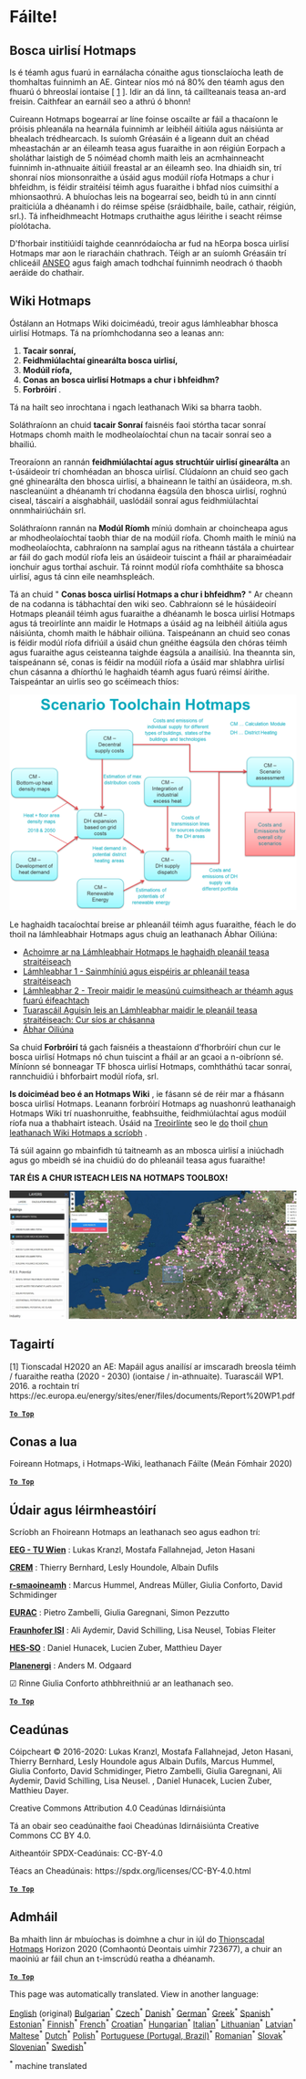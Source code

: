 <h1><a class="anchor" id="welcome!" href="#welcome!"><i class="fa fa-link"></i></a>Fáilte!</h1><h2><a class="anchor" id="hotmaps-toolbox" href="#hotmaps-toolbox"><i class="fa fa-link"></i></a> Bosca uirlisí Hotmaps</h2><p> Is é téamh agus fuarú in earnálacha cónaithe agus tionsclaíocha leath de thomhaltas fuinnimh an AE. Gintear níos mó ná 80% den téamh agus den fhuarú ó bhreoslaí iontaise [ <a href="#references">1</a> ]. Idir an dá linn, tá caillteanais teasa an-ard freisin. Caithfear an earnáil seo a athrú ó bhonn!</p><p> Cuireann Hotmaps bogearraí ar líne foinse oscailte ar fáil a thacaíonn le próisis phleanála na hearnála fuinnimh ar leibhéil áitiúla agus náisiúnta ar bhealach trédhearcach. Is suíomh Gréasáin é a ligeann duit an chéad mheastachán ar an éileamh teasa agus fuaraithe in aon réigiún Eorpach a sholáthar laistigh de 5 nóiméad chomh maith leis an acmhainneacht fuinnimh in-athnuaite áitiúil freastal ar an éileamh seo. Ina dhiaidh sin, trí shonraí níos mionsonraithe a úsáid agus modúil ríofa Hotmaps a chur i bhfeidhm, is féidir straitéisí téimh agus fuaraithe i bhfad níos cuimsithí a mhionsaothrú. A bhuíochas leis na bogearraí seo, beidh tú in ann cinntí praiticiúla a dhéanamh i do réimse spéise (sráidbhaile, baile, cathair, réigiún, srl.). Tá infheidhmeacht Hotmaps cruthaithe agus léirithe i seacht réimse píolótacha.</p><p> D&#39;fhorbair institiúidí taighde ceannródaíocha ar fud na hEorpa bosca uirlisí Hotmaps mar aon le riaracháin chathrach. Téigh ar an suíomh Gréasáin trí chliceáil <a href="https://www.hotmaps.eu/map">ANSEO</a> agus faigh amach todhchaí fuinnimh neodrach ó thaobh aeráide do chathair.</p><h2><a class="anchor" id="hotmaps-wiki" href="#hotmaps-wiki"><i class="fa fa-link"></i></a> Wiki Hotmaps</h2><p> Óstálann an Hotmaps Wiki doiciméadú, treoir agus lámhleabhar bhosca uirlisí Hotmaps. Tá na príomhchodanna seo a leanas ann:</p><ol><li> <strong>Tacair sonraí,</strong></li><li> <strong>Feidhmiúlachtaí ginearálta bosca uirlisí,</strong></li><li> <strong>Modúil ríofa,</strong></li><li> <strong>Conas an bosca uirlisí Hotmaps a chur i bhfeidhm?</strong></li><li> <strong>Forbróirí</strong> .</li></ol><p> Tá na hailt seo inrochtana i ngach leathanach Wiki sa bharra taobh.</p><p> Soláthraíonn an chuid <strong>tacair Sonraí</strong> faisnéis faoi stórtha tacar sonraí Hotmaps chomh maith le modheolaíochtaí chun na tacair sonraí seo a bhailiú.</p><p> Treoraíonn an rannán <strong>feidhmiúlachtaí agus struchtúir uirlisí ginearálta</strong> an t-úsáideoir trí chomhéadan an bhosca uirlisí. Clúdaíonn an chuid seo gach gné ghinearálta den bhosca uirlisí, a bhaineann le taithí an úsáideora, m.sh. nascleanúint a dhéanamh trí chodanna éagsúla den bhosca uirlisí, roghnú ciseal, táscairí a aisghabháil, uaslódáil sonraí agus feidhmiúlachtaí onnmhairiúcháin srl.</p><p> Soláthraíonn rannán na <strong>Modúl Ríomh</strong> míniú domhain ar choincheapa agus ar mhodheolaíochtaí taobh thiar de na modúil ríofa. Chomh maith le míniú na modheolaíochta, cabhraíonn na samplaí agus na ritheann tástála a chuirtear ar fáil do gach modúl ríofa leis an úsáideoir tuiscint a fháil ar pharaiméadair ionchuir agus torthaí aschuir. Tá roinnt modúl ríofa comhtháite sa bhosca uirlisí, agus tá cinn eile neamhspleách.</p><p> Tá an chuid &quot; <strong>Conas bosca uirlisí Hotmaps a chur i bhfeidhm?</strong> &quot; Ar cheann de na codanna is tábhachtaí den wiki seo. Cabhraíonn sé le húsáideoirí Hotmaps pleanáil téimh agus fuaraithe a dhéanamh le bosca uirlisí Hotmaps agus tá treoirlínte ann maidir le Hotmaps a úsáid ag na leibhéil áitiúla agus náisiúnta, chomh maith le hábhair oiliúna. Taispeánann an chuid seo conas is féidir modúl ríofa difriúil a úsáid chun gnéithe éagsúla den chóras téimh agus fuaraithe agus ceisteanna taighde éagsúla a anailísiú. Ina theannta sin, taispeánann sé, conas is féidir na modúil ríofa a úsáid mar shlabhra uirlisí chun cásanna a dhíorthú le haghaidh téamh agus fuarú réimsí áirithe. Taispeántar an uirlis seo go scéimeach thíos:</p><p align="center"><img alt="líníocht" src="../images/Hotmaps_toolchain_2019-05-09.png" width="550"/></p><p> Le haghaidh tacaíochtaí breise ar phleanáil téimh agus fuaraithe, féach le do thoil na lámhleabhair Hotmaps agus chuig an leathanach Ábhar Oiliúna:</p><ul><li> <a href="https://www.hotmaps-project.eu/wp-content/uploads/2019/04/Summary-Hotmaps-Handbook.pdf">Achoimre ar na Lámhleabhair Hotmaps le haghaidh pleanáil teasa straitéiseach</a></li><li> <a href="https://vbn.aau.dk/da/publications/definition-amp-experiences-of-strategic-heat-planning">Lámhleabhar 1 - Sainmhíniú agus eispéiris ar phleanáil teasa straitéiseach</a></li><li> <a href="https://vbn.aau.dk/da/publications/guidance-for-the-comprehensive-assessment-of-efficient-heating-an">Lámhleabhar 2 - Treoir maidir le measúnú cuimsitheach ar théamh agus fuarú éifeachtach</a></li><li> <a href="https://vbn.aau.dk/da/publications/appendix-report-to-the-hotmaps-handbook-for-strategic-heat-planni">Tuarascáil Aguisín leis an Lámhleabhar maidir le pleanáil teasa straitéiseach: Cur síos ar chásanna</a></li><li> <a href="https://wiki.hotmaps.hevs.ch/Training-Material">Ábhar Oiliúna</a></li></ul><p> Sa chuid <strong>Forbróirí</strong> tá gach faisnéis a theastaíonn d’fhorbróirí chun cur le bosca uirlisí Hotmaps nó chun tuiscint a fháil ar an gcaoi a n-oibríonn sé. Míníonn sé bonneagar TF bhosca uirlisí Hotmaps, comhtháthú tacar sonraí, rannchuidiú i bhforbairt modúl ríofa, srl.</p><p> <strong>Is doiciméad beo é an Hotmaps Wiki</strong> , ie fásann sé de réir mar a fhásann bosca uirlisí Hotmaps. Leanann forbróirí Hotmaps ag nuashonrú leathanaigh Hotmaps Wiki trí nuashonruithe, feabhsuithe, feidhmiúlachtaí agus modúil ríofa nua a thabhairt isteach. Úsáid na <a href="Guidelines-for-writing-a-Hotmaps-Wiki-page">Treoirlínte</a> seo le <a href="Guidelines-for-writing-a-Hotmaps-Wiki-page">do</a> thoil <a href="Guidelines-for-writing-a-Hotmaps-Wiki-page">chun leathanach Wiki Hotmaps a scríobh</a> .</p><p> Tá súil againn go mbainfidh tú taitneamh as an mbosca uirlisí a iniúchadh agus go mbeidh sé ina chuidiú do do phleanáil teasa agus fuaraithe!</p><p> <strong>TAR ÉIS A CHUR ISTEACH LEIS NA HOTMAPS TOOLBOX!</strong></p><img alt="" src="../images/Hotmaps_test.JPG"/><h2><a class="anchor" id="references" href="#references"><i class="fa fa-link"></i></a> Tagairtí</h2><p> [1] Tionscadal H2020 an AE: Mapáil agus anailísí ar imscaradh breosla téimh / fuaraithe reatha (2020 - 2030) (iontaise / in-athnuaite). Tuarascáil WP1. 2016. a rochtain trí https://ec.europa.eu/energy/sites/ener/files/documents/Report%20WP1.pdf</p><p><ins> <code><strong><a href="#hotmaps-toolbox">To Top</a></strong></code></ins></p><h2><a class="anchor" id="how-to-cite" href="#how-to-cite"><i class="fa fa-link"></i></a> Conas a lua</h2><p> Foireann Hotmaps, i Hotmaps-Wiki, leathanach Fáilte (Meán Fómhair 2020)</p><p><ins> <code><strong><a href="#hotmaps-toolbox">To Top</a></strong></code></ins></p><h2><a class="anchor" id="authors-and-reviewers" href="#authors-and-reviewers"><i class="fa fa-link"></i></a> Údair agus léirmheastóirí</h2><p> Scríobh an Fhoireann Hotmaps an leathanach seo agus eadhon trí:</p><p> <strong><a href="https://eeg.tuwien.ac.at/">EEG - TU Wien</a></strong> : Lukas Kranzl, Mostafa Fallahnejad, Jeton Hasani</p><p> <strong><a href="https://www.crem.ch/">CREM</a></strong> : Thierry Bernhard, Lesly Houndole, Albain Dufils</p><p> <strong><a href="https://e-think.ac.at">r-smaoineamh</a></strong> : Marcus Hummel, Andreas Müller, Giulia Conforto, David Schmidinger</p><p> <strong><a href="http://www.eurac.edu">EURAC</a></strong> : Pietro Zambelli, Giulia Garegnani, Simon Pezzutto</p><p> <strong><a href="https://isi.fraunhofer.de/">Fraunhofer ISI</a></strong> : Ali Aydemir, David Schilling, Lisa Neusel, Tobias Fleiter</p><p> <strong><a href="https://www.hevs.ch">HES-SO</a></strong> : Daniel Hunacek, Lucien Zuber, Matthieu Dayer</p><p> <strong><a href="https://planenergi.dk/">Planenergi</a></strong> : Anders M. Odgaard</p><p> ☑ Rinne Giulia Conforto athbhreithniú ar an leathanach seo.</p><p> <a href="#table-of-contents"><strong><code>To Top</code></strong></a></p><h2><a class="anchor" id="license" href="#license"><i class="fa fa-link"></i></a> Ceadúnas</h2><p> Cóipcheart © 2016-2020: Lukas Kranzl, Mostafa Fallahnejad, Jeton Hasani, Thierry Bernhard, Lesly Houndole agus Albain Dufils, Marcus Hummel, Giulia Conforto, David Schmidinger, Pietro Zambelli, Giulia Garegnani, Ali Aydemir, David Schilling, Lisa Neusel. , Daniel Hunacek, Lucien Zuber, Matthieu Dayer.</p><p> Creative Commons Attribution 4.0 Ceadúnas Idirnáisiúnta</p><p> Tá an obair seo ceadúnaithe faoi Cheadúnas Idirnáisiúnta Creative Commons CC BY 4.0.</p><p> Aitheantóir SPDX-Ceadúnais: CC-BY-4.0</p><p> Téacs an Cheadúnais: https://spdx.org/licenses/CC-BY-4.0.html</p><p><ins> <code><strong><a href="#hotmaps-toolbox">To Top</a></strong></code></ins></p><h2><a class="anchor" id="acknowledgement" href="#acknowledgement"><i class="fa fa-link"></i></a> Admháil</h2><p> Ba mhaith linn ár mbuíochas is doimhne a chur in iúl do <a href="https://www.hotmaps-project.eu">Thionscadal Hotmaps</a> Horizon 2020 (Comhaontú Deontais uimhir 723677), a chuir an maoiniú ar fáil chun an t-imscrúdú reatha a dhéanamh.</p><p><ins> <code><strong><a href="#hotmaps-toolbox">To Top</a></strong></code></ins></p>
<!--- THIS IS A SUPER UNIQUE IDENTIFIER -->

This page was automatically translated. View in another language:

[English](../en/Home) (original) [Bulgarian](../bg/Home)<sup>\*</sup> [Czech](../cs/Home)<sup>\*</sup> [Danish](../da/Home)<sup>\*</sup> [German](../de/Home)<sup>\*</sup> [Greek](../el/Home)<sup>\*</sup> [Spanish](../es/Home)<sup>\*</sup> [Estonian](../et/Home)<sup>\*</sup> [Finnish](../fi/Home)<sup>\*</sup> [French](../fr/Home)<sup>\*</sup>  [Croatian](../hr/Home)<sup>\*</sup> [Hungarian](../hu/Home)<sup>\*</sup> [Italian](../it/Home)<sup>\*</sup> [Lithuanian](../lt/Home)<sup>\*</sup> [Latvian](../lv/Home)<sup>\*</sup> [Maltese](../mt/Home)<sup>\*</sup> [Dutch](../nl/Home)<sup>\*</sup> [Polish](../pl/Home)<sup>\*</sup> [Portuguese (Portugal, Brazil)](../pt/Home)<sup>\*</sup> [Romanian](../ro/Home)<sup>\*</sup> [Slovak](../sk/Home)<sup>\*</sup> [Slovenian](../sl/Home)<sup>\*</sup> [Swedish](../sv/Home)<sup>\*</sup> 

<sup>\*</sup> machine translated

